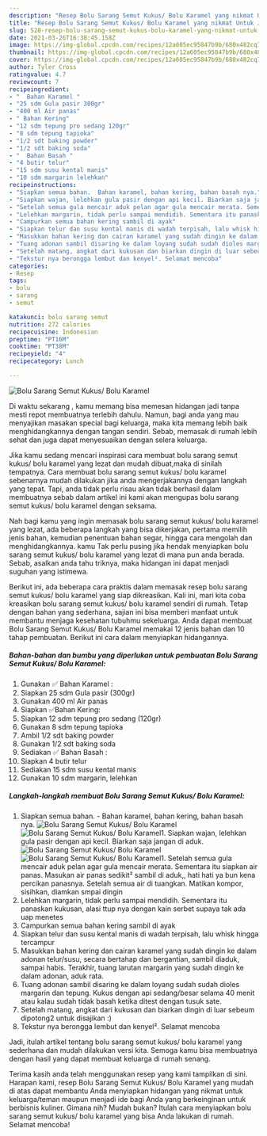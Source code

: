 ```yaml
---
description: "Resep Bolu Sarang Semut Kukus/ Bolu Karamel yang nikmat Untuk Jualan"
title: "Resep Bolu Sarang Semut Kukus/ Bolu Karamel yang nikmat Untuk Jualan"
slug: 528-resep-bolu-sarang-semut-kukus-bolu-karamel-yang-nikmat-untuk-jualan
date: 2021-03-26T16:38:45.158Z
image: https://img-global.cpcdn.com/recipes/12a605ec95847b9b/680x482cq70/bolu-sarang-semut-kukus-bolu-karamel-foto-resep-utama.jpg
thumbnail: https://img-global.cpcdn.com/recipes/12a605ec95847b9b/680x482cq70/bolu-sarang-semut-kukus-bolu-karamel-foto-resep-utama.jpg
cover: https://img-global.cpcdn.com/recipes/12a605ec95847b9b/680x482cq70/bolu-sarang-semut-kukus-bolu-karamel-foto-resep-utama.jpg
author: Tyler Cross
ratingvalue: 4.7
reviewcount: 7
recipeingredient:
- "  Bahan Karamel "
- "25 sdm Gula pasir 300gr"
- "400 ml Air panas"
- " Bahan Kering"
- "12 sdm tepung pro sedang 120gr"
- "8 sdm tepung tapioka"
- "1/2 sdt baking powder"
- "1/2 sdt baking soda"
- "  Bahan Basah "
- "4 butir telur"
- "15 sdm susu kental manis"
- "10 sdm margarin lelehkan"
recipeinstructions:
- "Siapkan semua bahan.  Bahan karamel, bahan kering, bahan basah nya."
- "Siapkan wajan, lelehkan gula pasir dengan api kecil. Biarkan saja jangan di aduk."
- "Setelah semua gula mencair aduk pelan agar gula mencair merata. Sementara itu siapkan air panas. Masukan air panas sedikit² sambil di aduk,, hati hati ya bun kena percikan panasnya. Setelah semua air di tuangkan. Matikan kompor, sisihkan, diamkan smpai dingin"
- "Lelehkan margarin, tidak perlu sampai mendidih. Sementara itu panaskan kukusan, alasi ttup nya dengan kain serbet supaya tak ada uap menetes"
- "Campurkan semua bahan kering sambil di ayak"
- "Siapkan telur dan susu kental manis di wadah terpisah, lalu whisk hingga tercampur"
- "Masukkan bahan kering dan cairan karamel yang sudah dingin ke dalam adonan telur/susu, secara bertahap dan bergantian, sambil diaduk, sampai habis. Terakhir, tuang larutan margarin yang sudah dingin ke dalam adonan, aduk rata."
- "Tuang adonan sambil disaring ke dalam loyang sudah sudah dioles margarin dan tepung. Kukus dengan api sedang/besar selama 40 menit atau kalau sudah tidak basah ketika ditest dengan tusuk sate."
- "Setelah matang, angkat dari kukusan dan biarkan dingin di luar sebeum dipotong2 untuk disajikan :)"
- "Tekstur nya berongga lembut dan kenyel². Selamat mencoba"
categories:
- Resep
tags:
- bolu
- sarang
- semut

katakunci: bolu sarang semut 
nutrition: 272 calories
recipecuisine: Indonesian
preptime: "PT16M"
cooktime: "PT38M"
recipeyield: "4"
recipecategory: Lunch

---
```



![Bolu Sarang Semut Kukus/ Bolu Karamel](https://img-global.cpcdn.com/recipes/12a605ec95847b9b/680x482cq70/bolu-sarang-semut-kukus-bolu-karamel-foto-resep-utama.jpg)

Di waktu  sekarang , kamu memang bisa memesan hidangan jadi tanpa mesti repot membuatnya terlebih dahulu. Namun, bagi anda yang mau menyajikan masakan special bagi keluarga, maka kita memang lebih baik menghidangkannya dengan tangan sendiri. Sebab, memasak di rumah lebih sehat dan juga dapat menyesuaikan dengan selera keluarga.

Jika kamu sedang mencari inspirasi cara membuat bolu sarang semut kukus/ bolu karamel yang lezat dan mudah dibuat,maka di sinilah tempatnya. Cara membuat bolu sarang semut kukus/ bolu karamel  sebenarnya mudah dilakukan jika anda mengerjakannya dengan langkah yang tepat. Tapi, anda tidak perlu risau akan tidak berhasil dalam membuatnya 
sebab dalam artikel ini kami akan mengupas bolu sarang semut kukus/ bolu karamel dengan seksama.  



Nah bagi kamu yang ingin memasak bolu sarang semut kukus/ bolu karamel yang lezat, ada beberapa langkah yang bisa dikerjakan, pertama memilih jenis bahan, kemudian penentuan bahan segar, hingga cara mengolah dan menghidangkannya. kamu Tak perlu pusing jika hendak menyiapkan bolu sarang semut kukus/ bolu karamel yang lezat di mana pun anda berada. Sebab, asalkan anda  tahu triknya, maka hidangan ini dapat menjadi suguhan yang istimewa.

Berikut ini, ada beberapa cara praktis  dalam memasak resep bolu sarang semut kukus/ bolu karamel yang siap dikreasikan. Kali ini, mari kita coba kreasikan bolu sarang semut kukus/ bolu karamel sendiri di rumah. Tetap dengan bahan yang sederhana, sajian ini bisa memberi manfaat untuk membantu menjaga kesehatan tubuhmu sekeluarga. Anda dapat membuat Bolu Sarang Semut Kukus/ Bolu Karamel memakai 12 jenis bahan dan 10 tahap pembuatan. Berikut ini cara dalam menyiapkan hidangannya.

<!--inarticleads1-->

##### Bahan-bahan dan bumbu yang diperlukan untuk pembuatan Bolu Sarang Semut Kukus/ Bolu Karamel:

1. Gunakan  ✅ Bahan Karamel :
1. Siapkan 25 sdm Gula pasir (300gr)
1. Gunakan 400 ml Air panas
1. Siapkan  ✅Bahan Kering:
1. Siapkan 12 sdm tepung pro sedang (120gr)
1. Gunakan 8 sdm tepung tapioka
1. Ambil 1/2 sdt baking powder
1. Gunakan 1/2 sdt baking soda
1. Sediakan  ✅ Bahan Basah :
1. Siapkan 4 butir telur
1. Sediakan 15 sdm susu kental manis
1. Gunakan 10 sdm margarin, lelehkan




<!--inarticleads2-->

##### Langkah-langkah membuat Bolu Sarang Semut Kukus/ Bolu Karamel:

1. Siapkan semua bahan.  - Bahan karamel, bahan kering, bahan basah nya.
<img src="https://img-global.cpcdn.com/steps/d90c9d9c3b7fa62e/160x128cq70/bolu-sarang-semut-kukus-bolu-karamel-langkah-memasak-1-foto.jpg" alt="Bolu Sarang Semut Kukus/ Bolu Karamel"><img src="https://img-global.cpcdn.com/steps/053755b9023309ee/160x128cq70/bolu-sarang-semut-kukus-bolu-karamel-langkah-memasak-1-foto.jpg" alt="Bolu Sarang Semut Kukus/ Bolu Karamel">1. Siapkan wajan, lelehkan gula pasir dengan api kecil. Biarkan saja jangan di aduk.
<img src="https://img-global.cpcdn.com/steps/6c72f25ff015fec1/160x128cq70/bolu-sarang-semut-kukus-bolu-karamel-langkah-memasak-2-foto.jpg" alt="Bolu Sarang Semut Kukus/ Bolu Karamel"><img src="https://img-global.cpcdn.com/steps/dc5d839343d37035/160x128cq70/bolu-sarang-semut-kukus-bolu-karamel-langkah-memasak-2-foto.jpg" alt="Bolu Sarang Semut Kukus/ Bolu Karamel">1. Setelah semua gula mencair aduk pelan agar gula mencair merata. Sementara itu siapkan air panas. Masukan air panas sedikit² sambil di aduk,, hati hati ya bun kena percikan panasnya. Setelah semua air di tuangkan. Matikan kompor, sisihkan, diamkan smpai dingin
1. Lelehkan margarin, tidak perlu sampai mendidih. Sementara itu panaskan kukusan, alasi ttup nya dengan kain serbet supaya tak ada uap menetes
1. Campurkan semua bahan kering sambil di ayak
1. Siapkan telur dan susu kental manis di wadah terpisah, lalu whisk hingga tercampur
1. Masukkan bahan kering dan cairan karamel yang sudah dingin ke dalam adonan telur/susu, secara bertahap dan bergantian, sambil diaduk, sampai habis. Terakhir, tuang larutan margarin yang sudah dingin ke dalam adonan, aduk rata.
1. Tuang adonan sambil disaring ke dalam loyang sudah sudah dioles margarin dan tepung. Kukus dengan api sedang/besar selama 40 menit atau kalau sudah tidak basah ketika ditest dengan tusuk sate.
1. Setelah matang, angkat dari kukusan dan biarkan dingin di luar sebeum dipotong2 untuk disajikan :)
1. Tekstur nya berongga lembut dan kenyel². Selamat mencoba




Jadi, itulah artikel tentang  bolu sarang semut kukus/ bolu karamel  yang sederhana dan mudah dilakukan versi kita. Semoga kamu bisa membuatnya dengan hasil yang dapat membuat keluarga di rumah senang. 

Terima kasih anda telah menggunakan resep yang kami tampilkan di sini. Harapan kami, resep  Bolu Sarang Semut Kukus/ Bolu Karamel yang mudah di atas dapat membantu Anda menyiapkan hidangan yang nikmat untuk keluarga/teman maupun menjadi ide bagi Anda yang berkeinginan untuk berbisnis kuliner. Gimana nih? Mudah bukan? Itulah cara menyiapkan bolu sarang semut kukus/ bolu karamel yang bisa Anda lakukan di rumah. Selamat mencoba!


